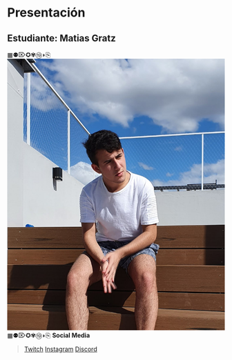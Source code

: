 # Presentación

## Estudiante: Matias Gratz
▦⚉⌦✪✾⑲◗⎘
![mi foto](foto.jpg)
▦⚉⌦✪✾⑲◗⎘
**Social Media** 
> [Twitch](https://www.twitch.tv/mightyplayer)
> [Instagram](https://www.instagram.com/matiasgratz/)
> [Discord](https://discord.gg/yza9jTCMEY)
